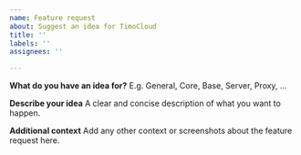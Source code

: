 ```yaml
---
name: Feature request
about: Suggest an idea for TimoCloud
title: ''
labels: ''
assignees: ''

---
```


**What do you have an idea for?**
E.g. General, Core, Base, Server, Proxy, ...

**Describe your idea**
A clear and concise description of what you want to happen.

**Additional context**
Add any other context or screenshots about the feature request here.
